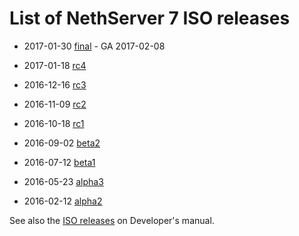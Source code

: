 # List of NethServer 7 ISO releases

* 2017-01-30 [final](https://github.com/NethServer/dev/issues?utf8=%E2%9C%93&q=is%3Aissue%20is%3Aclosed%20milestone%3Av7%20closed%3A2017-01-17T00%3A00%3A00Z..2017-01-30%20) - GA 2017-02-08

* 2017-01-18 [rc4](https://github.com/NethServer/dev/issues?utf8=%E2%9C%93&q=is%3Aissue%20is%3Aclosed%20milestone%3Av7%20closed%3A2016-12-16T10%3A40%3A00Z..2017-01-18T11%3A40%3A00Z)

* 2016-12-16 [rc3](https://github.com/NethServer/dev/issues?utf8=%E2%9C%93&q=is%3Aissue%20is%3Aclosed%20milestone%3Av7%20closed%3A2016-11-10T14%3A40%3A00Z..2016-12-16T10%3A40%3A00Z%20)

* 2016-11-09 [rc2](https://github.com/NethServer/dev/issues?utf8=%E2%9C%93&q=is%3Aissue%20is%3Aclosed%20milestone%3Av7%20closed%3A2016-10-18T13%3A22%3A00Z..2016-11-09T14%3A40%3A00Z)

* 2016-10-18 [rc1](https://github.com/NethServer/dev/issues?q=is%3Aissue+is%3Aclosed+milestone%3Av7+closed%3A%3C2016-10-18T13%3A22%3A00Z&utf8=%E2%9C%93)

* 2016-09-02 [beta2](https://github.com/NethServer/dev/issues?utf8=%E2%9C%93&q=is%3Aissue%20is%3Aclosed%20milestone%3Av7-beta2)

* 2016-07-12 [beta1](https://github.com/NethServer/dev/issues?utf8=%E2%9C%93&q=is%3Aissue%20is%3Aclosed%20milestone%3Av7-beta1)

* 2016-05-23 [alpha3](https://github.com/NethServer/dev/issues?utf8=%E2%9C%93&q=is%3Aissue%20is%3Aclosed%20milestone%3Av7-alpha3)

* 2016-02-12 [alpha2](https://github.com/NethServer/dev/issues?utf8=%E2%9C%93&q=is%3Aissue%20is%3Aclosed%20milestone%3Av7-alpha2)

See also the [ISO releases](http://docs.nethserver.org/projects/nethserver-devel/en/v7/development_process.html#iso-releases-section) on Developer's manual.